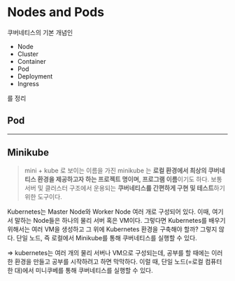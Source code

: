 # Nodes and Pods
쿠버네티스의 기본 개념인

* Node
* Cluster
* Container
* Pod
* Deployment
* Ingress

를 정리

## Pod

***

## Minikube
> mini + kube 로 보이는 이름을 가진 minikube 는 **로컬 환경에서 최상의 쿠버네티스 환경을 제공하고자 하는 프로젝트 명이며, 프로그램 이름**이기도 하다. 보통 서버 및 클러스터 구조에서 운용되는 **쿠버네티스를 간편하게 구현 및 테스트**하기 위한 도구이다.

Kubernetes는 Master Node와 Worker Node 여러 개로 구성되어 있다.
이때, 여기서 말하는 Node들은 하나의 물리 서버 혹은 VM이다.
그렇다면 Kubernetes를 배우기 위해서는 여러 VM을 생성하고 그 위에 Kubernetes 환경을 구축해야 할까?
그렇지 않다. 단일 노드, 즉 로컬에서 Minikube를 통해 쿠버네티스를 실행할 수 있다.

=> kubernetes는 여러 개의 물리 서버나 VM으로 구성되는데, 공부를 할 때에는 이러한 환경을 만들고 공부를 시작하려고 하면 막막하다. 이럴 때, 단일 노드(=로컬 컴퓨터 한 대)에서 미니쿠베를 통해 쿠버네티스를 실행할 수 있다.

